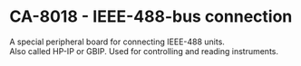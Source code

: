 # CA-8018 - IEEE-488-bus connection
A special peripheral board for connecting IEEE-488 units.  
Also called HP-IP or GBIP. Used for controlling and reading instruments.  